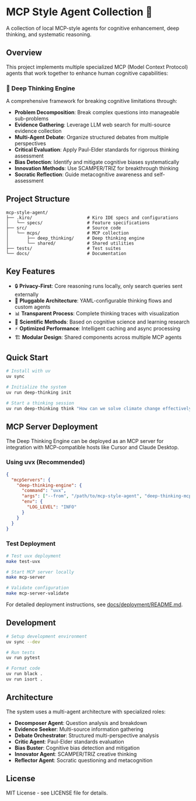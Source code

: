 # MCP Style Agent Collection 🧠

A collection of local MCP-style agents for cognitive enhancement, deep thinking, and systematic reasoning.

## Overview

This project implements multiple specialized MCP (Model Context Protocol) agents that work together to enhance human cognitive capabilities:

### 🧠 Deep Thinking Engine
A comprehensive framework for breaking cognitive limitations through:
- **Problem Decomposition**: Break complex questions into manageable sub-problems
- **Evidence Gathering**: Leverage LLM web search for multi-source evidence collection  
- **Multi-Agent Debate**: Organize structured debates from multiple perspectives
- **Critical Evaluation**: Apply Paul-Elder standards for rigorous thinking assessment
- **Bias Detection**: Identify and mitigate cognitive biases systematically
- **Innovation Methods**: Use SCAMPER/TRIZ for breakthrough thinking
- **Socratic Reflection**: Guide metacognitive awareness and self-assessment

## Project Structure

```
mcp-style-agent/
├── .kiro/                     # Kiro IDE specs and configurations
│   └── specs/                 # Feature specifications
├── src/                       # Source code
│   └── mcps/                  # MCP collection
│       ├── deep_thinking/     # Deep thinking engine
│       └── shared/            # Shared utilities
├── tests/                     # Test suites
└── docs/                      # Documentation
```

## Key Features

- 🔒 **Privacy-First**: Core reasoning runs locally, only search queries sent externally
- 🔧 **Pluggable Architecture**: YAML-configurable thinking flows and custom agents
- 📊 **Transparent Process**: Complete thinking traces with visualization
- 🎯 **Scientific Methods**: Based on cognitive science and learning research
- ⚡ **Optimized Performance**: Intelligent caching and async processing
- 🏗️ **Modular Design**: Shared components across multiple MCP agents

## Quick Start

```bash
# Install with uv
uv sync

# Initialize the system
uv run deep-thinking init

# Start a thinking session
uv run deep-thinking think "How can we solve climate change effectively?"
```

## MCP Server Deployment

The Deep Thinking Engine can be deployed as an MCP server for integration with MCP-compatible hosts like Cursor and Claude Desktop.

### Using uvx (Recommended)

```json
{
  "mcpServers": {
    "deep-thinking-engine": {
      "command": "uvx",
      "args": ["--from", "/path/to/mcp-style-agent", "deep-thinking-mcp-server"],
      "env": {
        "LOG_LEVEL": "INFO"
      }
    }
  }
}
```

### Test Deployment

```bash
# Test uvx deployment
make test-uvx

# Start MCP server locally
make mcp-server

# Validate configuration
make mcp-server-validate
```

For detailed deployment instructions, see [docs/deployment/README.md](docs/deployment/README.md).

## Development

```bash
# Setup development environment
uv sync --dev

# Run tests
uv run pytest

# Format code
uv run black .
uv run isort .
```

## Architecture

The system uses a multi-agent architecture with specialized roles:

- **Decomposer Agent**: Question analysis and breakdown
- **Evidence Seeker**: Multi-source information gathering
- **Debate Orchestrator**: Structured multi-perspective analysis
- **Critic Agent**: Paul-Elder standards evaluation
- **Bias Buster**: Cognitive bias detection and mitigation
- **Innovator Agent**: SCAMPER/TRIZ creative thinking
- **Reflector Agent**: Socratic questioning and metacognition

## License

MIT License - see LICENSE file for details.
